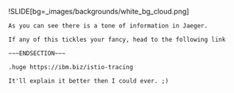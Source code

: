 <!SLIDE center full-page background-fit >
!SLIDE[bg=_images/backgrounds/white_bg_cloud.png]

~~~SECTION:notes~~~
As you can see there is a tone of information in Jaeger.

If any of this tickles your fancy, head to the following link

~~~ENDSECTION~~~

.huge https://ibm.biz/istio-tracing

It'll explain it better then I could ever. ;)
